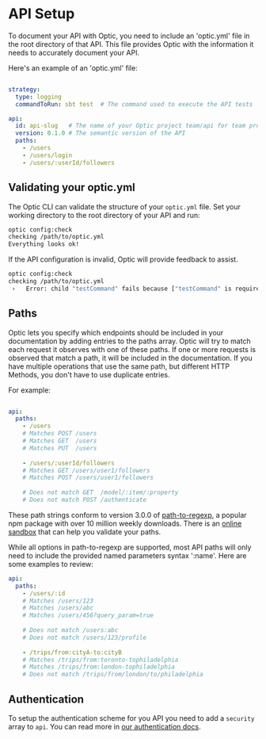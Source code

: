 # API Setup
To document your API with Optic, you need to include an 'optic.yml' file in the root directory of that API. This file provides Optic with the information it needs to accurately document your API. 

Here's an example of an 'optic.yml' file: 

```yaml

strategy:
  type: logging
  commandToRun: sbt test  # The command used to execute the API tests

api:
  id: api-slug   # The name of your Optic project team/api for team projects.
  version: 0.1.0 # The semantic version of the API 
  paths:
    - /users
    - /users/login
    - /users/:userId/followers
```

## Validating your optic.yml
The Optic CLI can validate the structure of your `optic.yml` file. Set your working directory to the root directory of your API and run: 
```bash
optic config:check
checking /path/to/optic.yml
Everything looks ok!
```

If the API configuration is invalid, Optic will provide feedback to assist. 
```bash
optic config:check
checking /path/to/optic.yml
 ›   Error: child "testCommand" fails because ["testCommand" is required]
```

## Paths
Optic lets you specify which endpoints should be included in your documentation by adding entries to the paths array. Optic will try to match each request it observes with one of these paths. If one or more requests is observed that match a path, it will be included in the documentation. If you have multiple operations that use the same path, but different HTTP Methods, you don't have to use duplicate entries.

For example:
```yaml

api:
  paths:
    - /users 
    # Matches POST /users
    # Matches GET  /users
    # Matches PUT  /users
  
    - /users/:userId/followers
    # Matches GET /users/user1/followers
    # Matches POST /users/user1/followers
  
    # Does not match GET  /model/:item/:property
    # Does not match POST /authenticate
```

These path strings conform to version 3.0.0 of [path-to-regexp](https://www.npmjs.com/package/path-to-regexp), a popular npm package with over 10 million weekly downloads. There is an [online sandbox](http://forbeslindesay.github.io/express-route-tester/) that can help you validate your paths.

While all options in path-to-regexp are supported, most API paths will only need to include the provided named parameters syntax ':name'. Here are some examples to review:

```yaml
api: 
  paths:
    - /users/:id
    # Matches /users/123
    # Matches /users/abc
    # Matches /users/456?query_param=true
  
    # Does not match /users:abc
    # Does not match /users/123/profile
  
    - /trips/from:cityA-to:cityB
    # Matches /trips/from:toronto-tophiladelphia  
    # Matches /trips/from:london-tophiladelphia  
    # Does not match /trips/from/london/to/philadelphia  
```

## Authentication
To setup the authentication scheme for you API you need to add a `security` array to `api`. You can read more in [our authentication docs](authentication.md).
